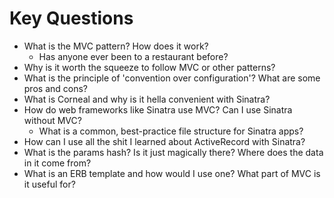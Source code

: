 # Key Questions
- What is the MVC pattern? How does it work?
  - Has anyone ever been to a restaurant before?
- Why is it worth the squeeze to follow MVC or other patterns?
- What is the principle of 'convention over configuration'? What are some pros and cons?
- What is Corneal and why is it hella convenient with Sinatra?
- How do web frameworks like Sinatra use MVC? Can I use Sinatra without MVC?
  - What is a common, best-practice file structure for Sinatra apps?
- How can I use all the shit I learned about ActiveRecord with Sinatra?
- What is the params hash? Is it just magically there? Where does the data in it come from?
- What is an ERB template and how would I use one? What part of MVC is it useful for?
